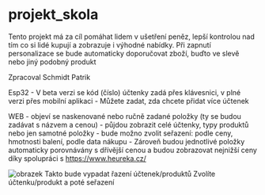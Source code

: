 # projekt_skola
Tento projekt má za cíl pomáhat lidem v ušetření peněz, lepší kontrolou nad tím co si lidé kupují a zobrazuje i výhodné nabídky.
Při zapnutí personalizace se bude automaticky doporučovat zboží, buďto ve slevě nebo jiný podobný produkt

Zpracoval Schmidt Patrik

Esp32 - V beta verzi se kód (číslo) účtenky zadá přes klávesnici, v plné verzi přes mobilní aplikaci
      - Můžete zadat, zda chcete přidat více účtenek

WEB - objeví se naskenované nebo ručně zadané položky (ty se budou zadávat s názvem a cenou)
    - půjdou zobrazit celé účtenky, typy produktů nebo jen samotné položky
    - bude možno zvolit seřazení: podle ceny, hmotnosti balení, podle data nákupu
    - Zároveň budou jednotlivé položky automaticky porovnávány s dřívější cenou a budou zobrazovat nejnižší ceny díky spolupráci s https://www.heureka.cz/
    
![obrazek](https://github.com/Patrik-38/projekt_skola/assets/169029663/b20503f6-5cff-421e-b02f-b8628fdc5f19)
  Takto bude vypadat řazení účtenek/produktů
Zvolíte účtenku/produkt a poté seřazení

